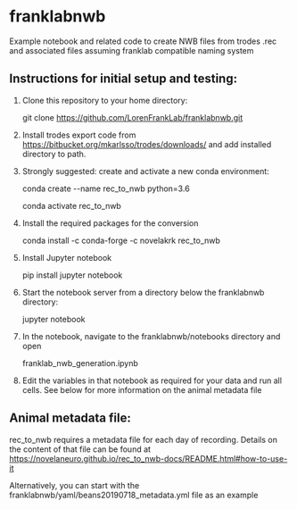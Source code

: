 # franklabnwb

Example notebook and related code to create NWB files from trodes .rec and associated files assuming franklab
compatible naming system

## Instructions for initial setup and testing: 

1. Clone this repository to your home directory:

	git clone https://github.com/LorenFrankLab/franklabnwb.git

2. Install trodes export code from https://bitbucket.org/mkarlsso/trodes/downloads/ and add installed
directory to path.

3. Strongly suggested: create and activate a new conda environment:

	conda create --name rec_to_nwb python=3.6
	
	conda activate rec_to_nwb

4. Install the required packages for the conversion

	conda install -c conda-forge -c novelakrk rec_to_nwb

5.  Install Jupyter notebook

	pip install jupyter notebook

6. Start the notebook server from a directory below the franklabnwb directory:

	jupyter notebook

7. In the notebook, navigate to the franklabnwb/notebooks directory and open 

	franklab_nwb_generation.ipynb

8. Edit the variables in that notebook as required for your data and run all cells. See below for more
information on the animal metadata file


## Animal metadata file:

rec_to_nwb requires a metadata file for each day of recording. Details on the content of that file can
be found at https://novelaneuro.github.io/rec_to_nwb-docs/README.html#how-to-use-it

Alternatively, you can start with the franklabnwb/yaml/beans20190718_metadata.yml file as an example


